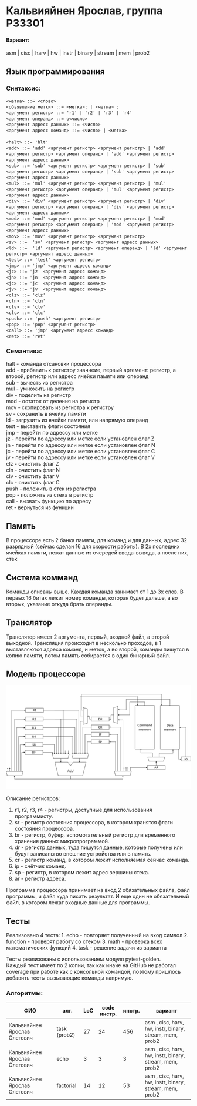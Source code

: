 <h1> Кальвияйнен Ярослав, группа P33301 </h1>
<h4>Вариант:</h4>
asm | cisc | harv | hw | instr | binary | stream | mem | prob2

<h2>Язык программирования</h2>

<h3>Синтаксис:</h3>

```
<метка> ::= <слово>
<объявление метки> ::= <метка>: | <метка> :
<аргумент регистр> ::= 'r1' | 'r2' | 'r3' | 'r4'
<аргумент операнд> ::= o<число>
<аргумент адресс данных> ::= <число>
<аргумент адресс команд> ::= <число> | <метка>

<halt> ::= 'hlt'
<add> ::= 'add' <аргумент регистр> <аргумент регистр> | 'add' <аргумент регистр> <аргумент операнд> | 'add' <аргумент регистр> <аргумент адресс данных>
<sub> ::= 'sub' <аргумент регистр> <аргумент регистр> | 'sub' <аргумент регистр> <аргумент операнд> | 'sub' <аргумент регистр> <аргумент адресс данных>
<mul> ::= 'mul' <аргумент регистр> <аргумент регистр> | 'mul' <аргумент регистр> <аргумент операнд> | 'mul' <аргумент регистр> <аргумент адресс данных>
<div> ::= 'div' <аргумент регистр> <аргумент регистр> | 'div' <аргумент регистр> <аргумент операнд> | 'div' <аргумент регистр> <аргумент адресс данных>
<mod> ::= 'mod' <аргумент регистр> <аргумент регистр> | 'mod' <аргумент регистр> <аргумент операнд> | 'mod' <аргумент регистр> <аргумент адресс данных>
<mov> ::= 'mov' <аргумент регистр> <аргумент регистр>
<sv> ::=  'sv' <аргумент регистр> <аргумент адресс данных>
<ld> ::=  'ld' <аргумент регистр> <аргумент операнд> | 'ld' <аргумент регистр> <аргумент адресс данных>
<test> ::= 'test' <аргумент регистр>
<jmp> ::= 'jmp' <аргумент адресс команд>
<jz> ::= 'jz' <аргумент адресс команд>
<jn> ::= 'jn' <аргумент адресс команд>
<jc> ::= 'jc' <аргумент адресс команд>
<jv> ::= 'jv' <аргумент адресс команд>
<clz> ::= 'clz'
<cln> ::= 'cln'
<clv> ::= 'clv'
<clc> ::= 'clc'
<push> ::= 'push' <аргумент регистр>
<pop> ::= 'pop' <аргумент регистр>
<call> ::= 'jmp' <аргумент адресс команд>
<ret> ::= 'ret'
```

<h3>Семантика:</h3>

halt - команда отсановки процессора <br>
add - прибавить к регистру значнеие, первый аргемент: регистр, а второй, регистр или адресс ячейки памяти или операнд <br>
sub - вычесть из регистра <br>
mul - умножить на регистр <br>
div - поделить на регистр <br>
mod - остаток от деления на регистр <br>
mov - скопировать из регистра к регистру <br>
sv - сохранить в ячейку памяти <br>
ld - загрузить из ячейки памяти, или напрямую операнд <br>
test - выставить флаги состояния <br>
jmp - перейти по адрессу или метке <br>
jz - перейти по адрессу или метке если установлен флаг Z <br>
jn - перейти по адрессу или метке если установлен флаг N <br>
jc - перейти по адрессу или метке если установлен флаг C <br>
jv - перейти по адрессу или метке если установлен флаг V <br>
clz - очистить флаг Z <br>
cln - очистить флаг N <br>
clv - очистить флаг V <br>
clc - очистить флаг C <br>
push - положить в стек из регистра <br>
pop - положить из стека в регистр <br>
call - вызвать функцию по адресу <br>
ret - вернуться из функции

<h2>Память</h2>
В процессоре есть 2 банка памяти, для команд и для данных, адрес 32 разрядный (сейчас сделан 16 для скорости работы). В 2х последних ячейках памяти, лежат данные из очередей ввода-вывода, а после них, стек
<h2>Система комманд</h2>
Команды описаны выше. Каждая команда занимает от 1 до 3х слов. В первых 16 битах лежит номер команды, которая будет дальше, а во вторых, указание откуда брать операнды.
<h2>Транслятор</h2>
Транслятор имеет 2 аргумента, первый, входной файл, а второй выходной. Трансляция происходит в несколько проходов, в 1 выставляются адреса команд, и меток, а во второй, команды пишутся в копию памяти, потом память собирается в один бинарный файл.
<h2>Модель процессора</h2>

<img src="./img/ак%20лаб3_page-0001.jpg">

Описание регистров:
1. r1, r2, r3, r4 - регистры, доступные для использования программисту.
2. sr - регистр состояния процессора, в котором хранятся флаги состояния процессора.
3. br - регистр, буфер, вспомогательный регистр для временного хранения данных микропрограммой.
4. dr - регистр данных, туда пишутся данные, которые получены или будут записаны во внешние устройства или в память.
5. cr - регистр команд, в котором лежит исполняемая сейчас команда.
6. ip - счётчик команд.
7. sp - регистр, в котором лежит адрес вершины стека.
8. ar - регистр адреса.

Программа процессора принимает на вход 2 обязательных файла, файл программы, и файл куда писать результат. И еще один не обязательный файл, в котором лежат входные данные для программы.

<h2>Тесты</h2>
Реализовано 4 теста:
1. echo - повторяет полученный на вход символ
2. function - проверят работу со стеком
3. math - проверка всех математических функций
4. task - решение задачи из варианта

Тесты реализованы с использованием модуля pytest-golden. </br>
Каждый тест имеет по 2 копии, так как иначе на GitHub не работал coverage при работе как с консольной командой, поэтому пришлось добавить тесты вызывающие команды напрямую.

<h3>Алгоритмы:</h3>

| ФИО                               | алг.        | LoC | code инстр. | инстр. | вариант                                                |
|-----------------------------------|-------------|-----|-------------|--------|--------------------------------------------------------|
| Кальвияйнен Ярослав Олегович  | task (prob2)    | 27  | 24          | 456    | asm , cisc, harv, hw, instr, binary, stream, mem, prob2 |
| Кальвияйнен Ярослав Олегович  | echo            | 3  | 3          | 3    | asm , cisc, harv, hw, instr, binary, stream, mem, prob2 |
| Кальвияйнен Ярослав Олегович  | factorial        | 14  | 12          | 53    | asm , cisc, harv, hw, instr, binary, stream, mem, prob2 |

